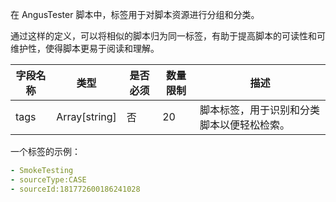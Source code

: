 [//]: # (标签&#40;tags&#41;)

[//]: # (===)

在 AngusTester 脚本中，标签用于对脚本资源进行分组和分类。

通过这样的定义，可以将相似的脚本归为同一标签，有助于提高脚本的可读性和可维护性，使得脚本更易于阅读和理解。

| 字段名称 | 类型          | 是否必须 | 数量限制 | 描述                                       |
| -------- | ------------- | -------- | -------- | ------------------------------------------ |
| tags     | Array[string] | 否       | 20       | 脚本标签，用于识别和分类脚本以便轻松检索。 |

一个标签的示例：

```yaml
- SmokeTesting
- sourceType:CASE
- sourceId:181772600186241028
```

